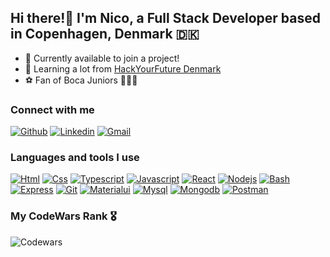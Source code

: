 ## Hi there!👋 I'm Nico, a Full Stack Developer based in Copenhagen, Denmark 🇩🇰 

- 🔭 Currently available to join a project!
- 🌱 Learning a lot from [HackYourFuture Denmark](https://www.hackyourfuture.dk)
- ⚽️ Fan of Boca Juniors 💙💛💙

### Connect with me

[<img src="https://skillicons.dev/icons?i=github" alt="Github" title="Github" />](https://github.com/nicoquiroga90)
[<img src="https://skillicons.dev/icons?i=linkedin" alt="Linkedin" title="Linkedin" />](https://www.linkedin.com/in/nicolas-quiroga90/)
[<img src="https://skillicons.dev/icons?i=gmail" alt="Gmail" title="Gmail" />](mailto:nico1290@gmail.com)

### Languages and tools I use

[<img src="https://skillicons.dev/icons?i=html" alt="Html" title="Html" />](https://en.wikipedia.org/wiki/HTML5)
[<img src="https://skillicons.dev/icons?i=css" alt="Css" title="Css" />](https://en.wikipedia.org/wiki/CSS)
[<img src="https://skillicons.dev/icons?i=ts" alt="Typescript" title="Typescript" />](https://www.typescriptlang.org/)
[<img src="https://skillicons.dev/icons?i=js" alt="Javascript" title="Javascript" />](https://www.javascript.com/)
[<img src="https://skillicons.dev/icons?i=react" alt="React" title="React" />](https://react.dev/)
[<img src="https://skillicons.dev/icons?i=nodejs" alt="Nodejs" title="Nodejs" />](https://nodejs.org/en)
[<img src="https://skillicons.dev/icons?i=bash" alt="Bash" title="Bash" />](https://www.gnu.org/software/bash/)
[<img src="https://skillicons.dev/icons?i=express" alt="Express" title="Express" />](https://expressjs.com/)
[<img src="https://skillicons.dev/icons?i=git" alt="Git" title="Git" />](https://git-scm.com/)
[<img src="https://skillicons.dev/icons?i=materialui" alt="Materialui" title="Materialui" />](https://mui.com)
[<img src="https://skillicons.dev/icons?i=mysql" alt="Mysql" title="Mysql" />](https://mysql.com)
[<img src="https://skillicons.dev/icons?i=mongodb" alt="Mongodb" title="Mongodb" />](https://mongodb.com)
[<img src="https://skillicons.dev/icons?i=postman" alt="Postman" title="Postman" />](https://postman.com)

### My CodeWars Rank 🎖️

![Codewars](https://github.r2v.ch/codewars?user=LisekARG500&name=true&top_languages=true&stroke=white&theme=gradient_light)

